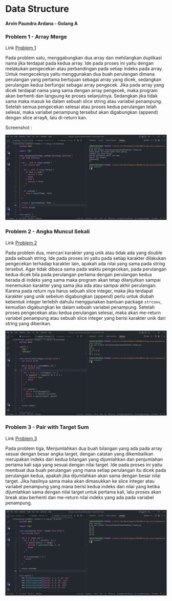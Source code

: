 # Data Structure

#### Arvin Paundra Ardana - Golang A

### Problem 1 - Array Merge

Link [Problem 1](https://github.com/arvinpaundra/go_arvin-paundra-ardana/blob/master/6_Data%20Structure/praktikum/Problem%201/main.go)

Pada problem satu, menggabungkan dua array dan mehilangkan duplikasi nama jika terdapat pada kedua array. Ide pada proses ini yaitu dengan melakukan pengecekan atau perbandingan pada setiap indeks pada array. Untuk mengeceknya yaitu menggunakan dua buah perulangan dimana perulangan yang pertama bertujuan sebagai array yang dicek, sedangkan perulangan kedua berfungsi sebagai array pengecek. Jika pada array yang dicek terdapat nama yang sama dengan array pengecek, maka program akan berhenti dan langsung ke proses selanjutnya. Sedangkan jika tidak sama maka masuk ke dalam sebuah slice string atau variabel penampung. Setelah semua pengecekan selesai atau proses kedua perulangan telah selesai, maka variabel penampung tersebut akan digabungkan (append) dengan slice arrayA, lalu di-return kan.

Screenshot :

![Problem 1](https://github.com/arvinpaundra/go_arvin-paundra-ardana/blob/master/6_Data%20Structure/screenshots/Screenshot_16.png)

### Problem 2 - Angka Muncul Sekali

Link [Problem 2](https://github.com/arvinpaundra/go_arvin-paundra-ardana/blob/master/6_Data%20Structure/praktikum/Problem%202/main.go)

Pada problem dua, mencari karakter yang unik atau tidak ada yang double pada sebuah string. Ide pada proses ini yaitu pada setiap karakter dilakukan pengecekan terhadap karakter lain, apakah ada nilai yang sama pada string tersebut. Agar tidak dibaca sama pada waktu pengecekan, pada perulangan kedua dicek bila pada perulangan pertama dengan perulangan kedua berada di indeks yang sama maka program akan tetap dilanjutkan sampai menemukan karakter yang sama jika ada atau sampai akhir perulangan. Karena pada return nya harus sebuah slice integer, maka jika terdapat karakter yang unik sebelum digabungkan (append) perlu untuk diubah kebentuk integer terlebih dahulu menggunakan bantuan package `strconv`, kemudian digabungkan ke dalam sebuah variabel penampung. Setelah proses pengecekan atau kedua perulangan selesai, maka akan me-return variabel penampung atau sebuah slice integer yang berisi karakter unik dari string yang diberikan.

![Problem 2](https://github.com/arvinpaundra/go_arvin-paundra-ardana/blob/master/6_Data%20Structure/screenshots/Screenshot_17.png)

### Problem 3 - Pair with Target Sum

Link [Problem 3](https://github.com/arvinpaundra/go_arvin-paundra-ardana/blob/master/6_Data%20Structure/praktikum/Problem%203/main.go)

Pada problem tiga, Menjumlahkan dua buah bilangan yang ada pada array sesuai dengan besar angka target, dengan catatan yang dikembalikan merupakan indeks dari kedua bilangan yang dijumlahkan dan penjumlahan pertama kali saja yang sesuai dengan nilai target. Ide pada proses ini yaitu membuat dua buah perulangan yang mana setiap perulangan itu dicek pada perulangan kedua, apakah jika dijumlahkan akan sama dengan besar nilai target. Jika hasilnya sama maka akan dimasukkan ke slice integer atau variabel penampung yang mana berisi kedua indeks dari nilai yang ketika dijumlahkan sama dengan nilai target untuk pertama kali, lalu proses akan break atau berhenti dan me-return nilai indeks yang ada pada variabel penampung.

![Problem 3](https://github.com/arvinpaundra/go_arvin-paundra-ardana/blob/master/6_Data%20Structure/screenshots/Screenshot_18.png)
